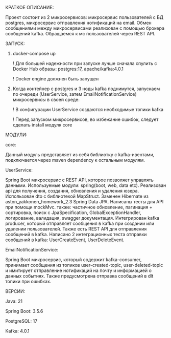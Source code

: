   КРАТКОЕ ОПИСАНИЕ:
  
  Проект состоит из 2 микросервисов: микросервис пользователей с БД postgres, микросервис отправления нотификаций на email.
Обмен сообщениями между микросервисами реализован с помощью брокера сообщений kafka. Обращаемся к мс пользователей через REST API.

  ЗАПУСК:
  
1. docker-compose up

   ! Для большей надежности при запуске лучше сначала спулить с Docker Hub образы: postgres:17, apache/kafka:4.0.1
   
   ! Docker engine должнен быть запущен
   
2. Когда контейнер с postgres и 3 ноды kafka поднимутся, запускаем по очереди (UserService, затем EmailNotificationService) микросервисы в своей среде:

   ! В конфигурации UserService создаются необходимые топики kafka
   
   ! Перед запуском микросервисов, во избежание ошибок, следует сделать install модуля core

  МОДУЛИ:
  
core:

  Данный модуль представляет из себя библиотку с kafka-ивентами, 
подключается через maven dependency к остальным модулям.

UserService:

  Spring Boot микросервис с REST API, которое позволяет управлять данными. 
Используемые модули: spring(boot, web, data etc). 
Реализован api для получения, создания, обновления и удаления юзера. Использован dto с библиотекой MapStruct. 
Заменен Hibernate из aston_yakkonen_homework_2.3 Spring Data JPA. 
Написаны тесты для API при помощи mockMvc.
также: частичное обновление, пагинация + сортировка, поиск с JpaSpecification, GlobalExceptionHandler, логирование, валидация, swagger документация.
  Интегрирован kafka producer, который отправляет сообщения в kafka при создании или удалении пользователей. Также есть REST API для отправления сообщений в kafka.
Написано 2 интеграционных теста отправки сообщений в kafka: UserCreateEvent, UserDeleteEvent.  

EmailNotificationService:

  Spring Boot микросервис, который содержит kafka-consumer, принимает сообщения из топиков
user-created-topic, user-deleted-topic и имитирует отправление нотификаций на почту и информацией
о данных событиях. Также предусмотрена отправка сообщений в dlt топики при ошибках.

  ВЕРСИИ:
  
Java: 21  

Spring Boot: 3.5.6

PostgreSQL: 17

Kafka: 4.0.1
